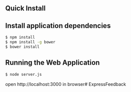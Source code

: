 ## Quick Install

## Install application dependencies
```bash
$ npm install
$ npm install -g bower
$ bower install
```

## Running the Web Application
```bash
$ node server.js
```

open http://localhost:3000 in browser# ExpressFeedback
